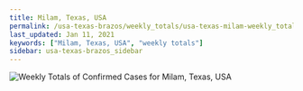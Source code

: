```yaml
---
title: Milam, Texas, USA
permalink: /usa-texas-brazos/weekly_totals/usa-texas-milam-weekly_totals.html
last_updated: Jan 11, 2021
keywords: ["Milam, Texas, USA", "weekly totals"]
sidebar: usa-texas-brazos_sidebar
---
```


![Weekly Totals of Confirmed Cases for Milam, Texas, USA](/covid_tracker/images/graphs/usa-texas-milam-weekly_totals_graph.png)

